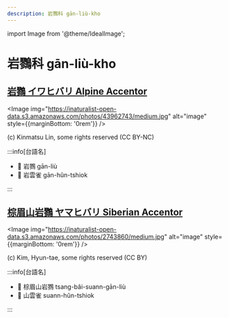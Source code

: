 ```yaml
---
description: 岩鷚科 gān-liù-kho
---
```


import Image from '@theme/IdealImage';

# 岩鷚科 gān-liù-kho

## [岩鷚 イワヒバリ Alpine Accentor](https://ebird.org/species/alpacc1)

<Image img="https://inaturalist-open-data.s3.amazonaws.com/photos/43962743/medium.jpg" alt="image" style={{marginBottom: '0rem'}} />

<p className="image-caption">
(c) Kinmatsu Lin, some rights reserved (CC BY-NC)
</p>

:::info[台語名]

- 🎯 岩鷚 gān-liù
- 🎯 岩雲雀 gān-hûn-tshiok

:::

## [棕眉山岩鷚 ヤマヒバリ Siberian Accentor](https://ebird.org/species/sibacc)

<Image img="https://inaturalist-open-data.s3.amazonaws.com/photos/2743860/medium.jpg" alt="image" style={{marginBottom: '0rem'}} />

<p className="image-caption">
(c) Kim, Hyun-tae, some rights reserved (CC BY)
</p>

:::info[台語名]

- 🎯 棕眉山岩鷚 tsang-bâi-suann-gān-liù
- 🎯 山雲雀 suann-hûn-tshiok

:::
